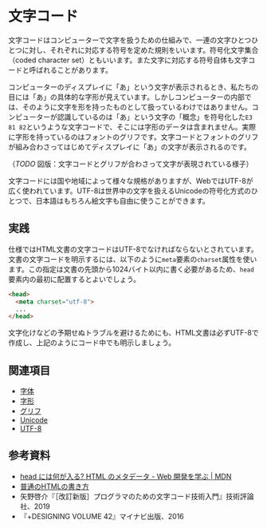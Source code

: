 # 文字コード

文字コードはコンピューターで文字を扱うための仕組みで、一連の文字ひとつひとつに対し、それぞれに対応する符号を定めた規則をいいます。符号化文字集合（coded character set）ともいいます。また文字に対応する符号自体も文字コードと呼ばれることがあります。

コンピューターのディスプレイに「あ」という文字が表示されるとき、私たちの目には「あ」の具体的な字形が見えています。しかしコンピューターの内部では、そのように文字を形を持ったものとして扱っているわけではありません。コンピューターが認識しているのは「あ」という文字の「概念」を符号化した`E3 81 82`というような文字コードで、そこには字形のデータは含まれません。実際に字形を持っているのはフォントのグリフです。文字コードとフォントのグリフが組み合わさってはじめてディスプレイに「あ」の文字が表示されるのです。

（*TODO* 図版：文字コードとグリフが合わさって文字が表現されている様子）

文字コードには国や地域によって様々な規格がありますが、WebではUTF-8が広く使われています。UTF-8は世界中の文字を扱えるUnicodeの符号化方式のひとつで、日本語はもちろん絵文字も自由に使うことができます。

## 実践

仕様ではHTML文書の文字コードはUTF-8でなければならないとされています。文書の文字コードを明示するには、以下のように`meta`要素の`charset`属性を使います。この指定は文書の先頭から1024バイト以内に書く必要があるため、`head`要素内の最初に配置するとよいでしょう。

```html
<head>
  <meta charset="utf-8">
  ...
</head>
```

文字化けなどの予期せぬトラブルを避けるためにも、HTML文書は必ずUTF-8で作成し、上記のようにコード中でも明示しましょう。

## 関連項目

- [字体](./jitai.md)
- [字形](./jikei.md)
- [グリフ](./glyph.md)
- [Unicode](./unicode.md)
- [UTF-8](./utf-8.md)

## 参考資料

- [head には何が入る? HTML のメタデータ - Web 開発を学ぶ | MDN](https://developer.mozilla.org/ja/docs/Learn/HTML/Introduction_to_HTML/The_head_metadata_in_HTML#Specifying_your_document's_character_encoding)
- [普通のHTMLの書き方](https://hail2u.net/documents/html-best-practices.html#use-utf-8)
- 矢野啓介『［改訂新版］プログラマのための文字コード技術入門』技術評論社、2019
- 『+DESIGNING VOLUME 42』マイナビ出版、2016
